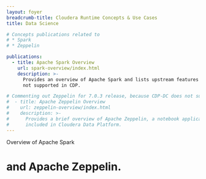 ```yaml
---
layout: foyer
breadcrumb-title: Cloudera Runtime Concepts & Use Cases
title: Data Science

# Concepts publications related to
# * Spark
# * Zeppelin

publications:
  - title: Apache Spark Overview
    url: spark-overview/index.html
    description: >-
      Provides an overview of Apache Spark and lists upstream features that are
      not supported in CDP.

# Commenting out Zeppelin for 7.0.3 release, because CDP-DC does not support Zeppelin initially
#  - title: Apache Zeppelin Overview
#    url: zeppelin-overview/index.html
#    description: >-
#      Provides a brief overview of Apache Zeppelin, a notebook application
#      included in Cloudera Data Platform.
---
```

Overview of Apache Spark 
# and Apache Zeppelin.
